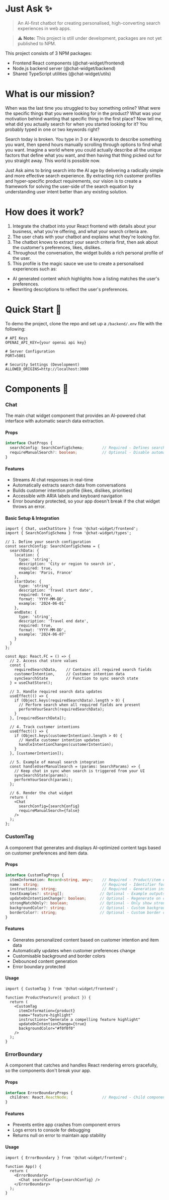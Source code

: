 # Just Ask ✨
> An AI-first chatbot for creating personalised, high-converting search experiences in web apps.

> ⚠️ **Note:** This project is still under development, packages are not yet published to NPM.

This project consists of 3 NPM packages:
- Frontend React components (@chat-widget/frontend)
- Node.js backend server (@chat-widget/backend) 
- Shared TypeScript utilities (@chat-widget/utils)

# What is our mission?
When was the last time you struggled to buy something online? What were the specific things that you were looking for in the product? What was your motivation behind wanting that specific thing in the first place? Now tell me, what did you actually search for when you started looking for it? You probably typed in one or two keywords right?

Search today is broken. You type in 3 or 4 keywords to describe something you want, then spend hours manually scrolling through options to find what you want. Imagine a world where you could actually describe all the unique factors that define what you want, and then having that thing picked out for you straight away. This world is possible now.

Just Ask aims to bring search into the AI age by delivering a radically simple and more effective search experience. By extracting rich customer profiles and hyper-specific product requirements, our vision is to create a framework for solving the user-side of the search equation by understanding user intent better than any existing solution.

# How does it work?

1. Integrate the chatbot into your React frontend with details about your business, what you're offering, and what your search criteria are.
2. The user chats with your chatbot and explains what they're looking for.
3. The chatbot knows to extract your search criteria first, then ask about the customer's preferences, likes, dislikes.
4. Throughout the conversation, the widget builds a rich personal profile of the user.
5. This profile is the magic sauce we use to create a personalised experiences such as:
  - AI generated content which highlights how a listing matches the user's preferences.
  - Rewriting descriptions to reflect the user's preferences.

# Quick Start 🚀
To demo the project, clone the repo and set up a `/backend/.env` file with the following:

```
# API Keys
OPENAI_API_KEY={your openai api key}

# Server Configuration
PORT=5001

# Security Settings (Development)
ALLOWED_ORIGINS=http://localhost:3000
```

# Components 🧩

### Chat
The main chat widget component that provides an AI-powered chat interface with automatic search data extraction.

#### Props
```typescript
interface ChatProps {
  searchConfig: SearchConfigSchema;        // Required - Defines search fields and validation
  requireManualSearch?: boolean;           // Optional - Disable automatic search (default: false)
}
```

#### Features
- Streams AI chat responses in real-time
- Automatically extracts search data from conversations
- Builds customer intention profile (likes, dislikes, priorities)
- Accessible with ARIA labels and keyboard navigation
- Error boundary protected, so your app doesn't break if the chat widget throws an error.

#### Basic Setup & Integration
```tsx
import { Chat, useChatStore } from '@chat-widget/frontend';
import { SearchConfigSchema } from '@chat-widget/types';

// 1. Define your search configuration
const searchConfig: SearchConfigSchema = {
  searchData: {
    location: {
      type: 'string',
      description: 'City or region to search in',
      required: true,
      example: 'Paris, France'
    },
    startDate: {
      type: 'string',
      description: 'Travel start date',
      required: true,
      format: 'YYYY-MM-DD',
      example: '2024-06-01'
    },
    endDate: {
      type: 'string',
      description: 'Travel end date',
      required: true,
      format: 'YYYY-MM-DD',
      example: '2024-06-07'
    }
  }
};

const App: React.FC = () => {
  // 2. Access chat store values
  const { 
    requiredSearchData,    // Contains all required search fields
    customerIntention,     // Customer intention data
    syncSearchState        // Function to sync search state
  } = useChatStore();

  // 3. Handle required search data updates
  useEffect(() => {
    if (Object.keys(requiredSearchData).length > 0) {
      // Perform search when all required fields are present
      performYourSearch(requiredSearchData);
    }
  }, [requiredSearchData]);

  // 4. Track customer intentions
  useEffect(() => {
    if (Object.keys(customerIntention).length > 0) {
      // Handle customer intention updates
      handleIntentionChanges(customerIntention);
    }
  }, [customerIntention]);

  // 5. Example of manual search integration
  const handleUserManualSearch = (params: SearchParams) => {
    // Keep chat in sync when search is triggered from your UI
    syncSearchState(params);
    performYourSearch(params);
  };

  // 6. Render the chat widget
  return (
    <Chat 
      searchConfig={searchConfig}
      requireManualSearch={false}
    />
  );
};
```

### CustomTag
A component that generates and displays AI-optimized content tags based on customer preferences and item data.

#### Props
```typescript
interface CustomTagProps {
  itemInformation: Record<string, any>;    // Required - Product/item data
  name: string;                            // Required - Identifier for the tag
  instructions: string;                    // Required - Generation instructions
  textExamples?: string[];                // Optional - Example outputs for guidance
  updateOnIntentionChange?: boolean;      // Optional - Regenerate on customer intention changes
  strongMatchOnly?: boolean;              // Optional - Only show strong preference matches
  backgroundColor?: string;               // Optional - Custom background color
  borderColor?: string;                   // Optional - Custom border color
}
```

#### Features
- Generates personalized content based on customer intention and item data
- Automatically updates when customer preferences change
- Customisable background and border colors
- Debounced content generation
- Error boundary protected

#### Usage
```tsx
import { CustomTag } from '@chat-widget/frontend';

function ProductFeature({ product }) {
  return (
    <CustomTag 
      itemInformation={product}
      name="feature-highlight"
      instructions="Generate a compelling feature highlight"
      updateOnIntentionChange={true}
      backgroundColor="#f0f0f0"
    />
  );
}
```

### ErrorBoundary
A component that catches and handles React rendering errors gracefully, so the components don't break your app.

#### Props
```typescript
interface ErrorBoundaryProps {
  children: React.ReactNode;               // Required - Child components to protect
}
```

#### Features
- Prevents entire app crashes from component errors
- Logs errors to console for debugging
- Returns null on error to maintain app stability

#### Usage
```tsx
import { ErrorBoundary } from '@chat-widget/frontend';

function App() {
  return (
    <ErrorBoundary>
      <Chat searchConfig={searchConfig} />
    </ErrorBoundary>
  );
}
```
